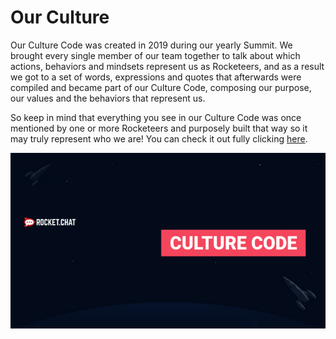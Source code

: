 # Our Culture

Our Culture Code was created in 2019 during our yearly Summit. We brought every single member of our team together to talk about which actions, behaviors and mindsets represent us as Rocketeers, and as a result we got to a set of words, expressions and quotes that afterwards were compiled and became part of our Culture Code, composing our purpose, our values and the behaviors that represent us. 

So keep in mind that everything you see in our Culture Code was once mentioned by one or more Rocketeers and purposely built that way so it may truly represent who we are! You can check it out fully clicking [here](https://docs.google.com/presentation/d/1RxxZk7briP2b1NncK2IpHQYSuPQCrlWoOv7EcC0yHtE/present?token=AC4w5Vjv7b3INVwSnfZRYaRQD-_VTrEmIQ%3A1597851110443&includes_info_params=1&eisi=CKKW357Lp-sCFYPGSgoduGgEvg#slide=id.g6d8aa3920f_0_0).

![](../../.gitbook/assets/image%20%286%29.png)



